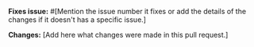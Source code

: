 **Fixes issue:** #[Mention the issue number it fixes or add the details of the changes if it doesn't has a specific issue.]

**Changes:**
[Add here what changes were made in this pull request.]
